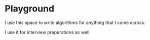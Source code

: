# Playground
I use this space to write algorithms for anything that I come across.

I use it for interview preparations as well. 
